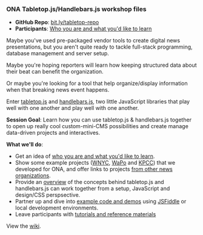### ONA Tabletop.js/Handlebars.js workshop files

* **GitHub Repo**: [bit.ly/tabletop-repo](http://bit.ly/tabletop-repo)
* **Participants**: [Who you are and what you'd like to learn](http://bit.ly/onatabletop)

Maybe you've used pre-packaged vendor tools to create digital news presentations, but you aren't quite ready to tackle full-stack programming, database management and server setup.

Maybe you're hoping reporters will learn how keeping structured data about their beat can benefit the organization.

Or maybe you're looking for a tool that help organize/display information when that breaking news event happens.

Enter [tabletop.js](https://github.com/jsoma/tabletop) and [handlebars.js](http://handlebarsjs.com/), two little JavaScript libraries that play well with one another and play well with one another.

**Session Goal**: Learn how you can use tabletop.js & handlebars.js together to open up really cool custom-mini-CMS possibilities and create manage data-driven projects and interactives.

**What we'll do**:

* Get an idea of [who you are and what you'd like to learn](http://bit.ly/onatabletop).
* Show some example projects ([WNYC](http://project.wnyc.org/ona-handlebars-demo/), [WaPo](http://wpona.com/) and [KPCC](http://www.projects.chrislkeller.com/demos/ona-workshop/3-getting-awesome-with-the-styles/)) that we developed for ONA, and offer links to projects [from other news organizations](https://github.com/chrislkeller/ona-workshop/wiki/Project-Examples).
* Provide an [overview](https://github.com/chrislkeller/ona-workshop/wiki/Getting-Started) of the concepts behind tabletop.js and handlebars.js can work together from a setup, JavaScript and design/CSS perspsective.
* Partner up and dive into [example code and demos](https://github.com/chrislkeller/ona-workshop/wiki/Links-to-Demos) using [JSFiddle](http://jsfiddle.net/) or local development environments.
* Leave participants with [tutorials and reference materials](https://github.com/chrislkeller/ona-workshop/wiki/Tutorials-and-Reference)

View the [wiki](https://github.com/chrislkeller/ona-workshop/wiki).